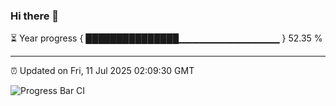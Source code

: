 ### Hi there 👋

⏳ Year progress { ███████████████▁▁▁▁▁▁▁▁▁▁▁▁▁▁▁ } 52.35 %

---

⏰ Updated on Fri, 11 Jul 2025 02:09:30 GMT

![Progress Bar CI](https://github.com/ZhaoGui/ZhaoGui/workflows/Progress%20Bar%20CI/badge.svg)
